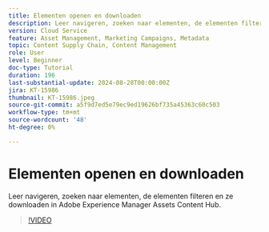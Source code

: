 ```yaml
---
title: Elementen openen en downloaden
description: Leer navigeren, zoeken naar elementen, de elementen filteren en ze downloaden in Adobe Experience Manager Assets Content Hub.
version: Cloud Service
feature: Asset Management, Marketing Campaigns, Metadata
topic: Content Supply Chain, Content Management
role: User
level: Beginner
doc-type: Tutorial
duration: 196
last-substantial-update: 2024-08-28T00:00:00Z
jira: KT-15986
thumbnail: KT-15986.jpeg
source-git-commit: a5f9d7ed5e79ec9ed19626bf735a45363c60c503
workflow-type: tm+mt
source-wordcount: '48'
ht-degree: 0%

---
```



# Elementen openen en downloaden

Leer navigeren, zoeken naar elementen, de elementen filteren en ze downloaden in Adobe Experience Manager Assets Content Hub.

>[!VIDEO](https://video.tv.adobe.com/v/3433135/?learn=on)
